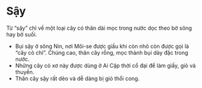 # Sậy

Từ “sậy” chỉ về một loại cây có thân dài mọc trong nước dọc theo bờ sông hay bờ suối.
- Bụi sậy ở sông Nin, nơi Môi-se được giấu khi còn nhỏ còn được gọi là “cây cỏ chỉ”. Chúng cao, thân cây rỗng, mọc thành bụi dày đặc trong nước.
- Những cây có xơ này được dùng ở Ai Cập thời cổ đại để làm giấy, giỏ và thuyền.
- Thân cây sậy rất dẻo và dễ dàng bị gió thổi cong.

